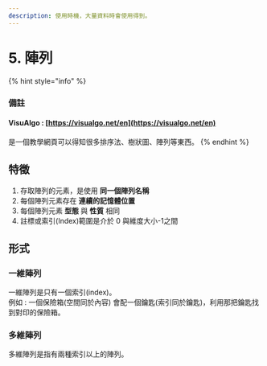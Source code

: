 ```yaml
---
description: 使用時機，大量資料時會使用得到。
---
```


# 5. 陣列

{% hint style="info" %}
### 備註 

####  VisuAlgo :  [https://visualgo.net/en](https://visualgo.net/en)

是一個教學網頁可以得知很多排序法、樹狀圖、陣列等東西。 
{% endhint %}

## 特徵

1. 存取陣列的元素，是使用 **同一個陣列名稱**
2. 每個陣列元素存在 **連續的記憶體位置**
3. 每個陣列元素 **型態** 與 **性質** 相同
4. 註標或索引\(Index\)範圍是介於 0 與維度大小-1之間

## 形式

### 一維陣列

 一維陣列是只有一個索引\(index\)。  
例如 : 一個保險箱\(空間同於內容\) 會配一個鑰匙\(索引同於鑰匙\)，利用那把鑰匙找到對印的保險箱。

### 多維陣列

多維陣列是指有兩種索引以上的陣列。



